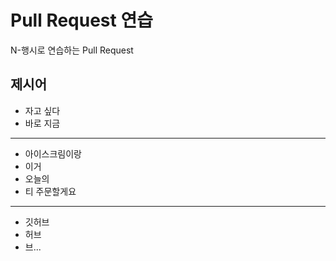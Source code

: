# Pull Request 연습
N-행시로 연습하는 Pull Request

## 제시어
- 자고 싶다 
- 바로 지금
---
- 아이스크림이랑
- 이거
- 오늘의
- 티 주문할게요
---
- 깃허브
- 허브
- 브...




